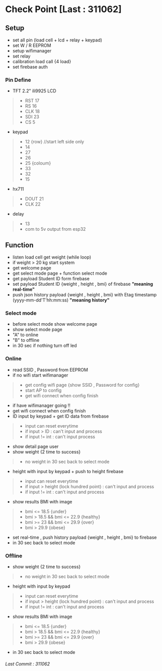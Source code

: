 # **Check Point [Last : 311062]**
## Setup <br>
- set all pin (load cell + lcd + relay + keypad) <br>
- set W / R EEPROM <br>
- setup wifimanager <br>
- set relay <br>
- calibration load call {4 load} <br>
- set firebase auth <br>
### Pin Define
- TFT 2.2" ili9925 LCD
> - RST 17
> - RS 16
> - CLK 18
> - SDI 23
> - CS 5
- keypad
> - 12 {row} //start left side only
> - 14
> - 27
> - 26
> - 25 {coloum}
> - 33
> - 32
> - 15
- hx711
> - DOUT 21
> - CLK 22
- delay 
> - 13
> - com to 5v output from esp32
## Function <br>
- listen load cell get weight (while loop)<br>
- if weight > 20 kg start system <br>
- get welcome page<br>
- get select mode page + function select mode<br>
- get payload Student ID form firebase<br>
- set payload Student ID {weight , height , bmi} of firebase <b>"meaning real-time"</b> <br>
- push json history payload {weight , height , bmi} with Etag timestamp (yyyy-mm-dd'T'hh:mm:ss) <b>"meaning history"</b><br>
### Select mode <br>
- before select mode show welcome page<br>
- show select mode page <br>
- "A" to online <br> 
- "B" to offline <br>
- in 30 sec if nothing turn off led 
### Online <br>
- read SSID , Password from EEPROM
- if no wifi start wifimanager 
 > - get config wifi page {show SSID , Password for config} <br>
 > - start AP to config <br>
 > - get wifi connect when config finish <br>
- if have wifimanager going !! 
- get wifi connect when config finish
- ID input by keypad + get ID data from firebase 
 > - input can reset everytime
 > - if input > ID : can't input and process <br>
 > - if input != int : can't input process 
- show detail page user
- show weight {2 time to success} 
 > - no weight in 30 sec back to select mode
- height with input by keypad + push to height firebase  
 > - input can reset everytime
 > - if input > height (lock hundred point) : can't input and process 
 > - if input != int : can't input and process
- show results BMI with image 
> - bmi <= 18.5 {under}
> - bmi > 18.5 && bmi <= 22.9 {healthy}
> - bmi >= 23 && bmi <= 29.9 {over}
> - bmi > 29.9 {obese}
- set real-time , push history payload {weight , height , bmi} to firebase
- in 30 sec back to select mode
### Offline
- show weight {2 time to success}
> - no weight in 30 sec back to select mode
- height with input by keypad 
 > - input can reset everytime
 > - if input > height (lock hundred point) : can't input and process 
 > - if input != int : can't input and process
- show results BMI with image 
> - bmi <= 18.5 {under}
> - bmi > 18.5 && bmi <= 22.9 {healthy}
> - bmi >= 23 && bmi <= 29.9 {over}
> - bmi > 29.9 {obese}
- in 30 sec back to select mode

###### Last Commit : 311062 
